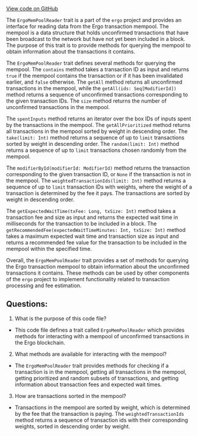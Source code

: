 [View code on GitHub](https://github.com/ergoplatform/ergo/src/main/scala/org/ergoplatform/nodeView/mempool/ErgoMemPoolReader.scala)

The `ErgoMemPoolReader` trait is a part of the `ergo` project and provides an interface for reading data from the Ergo transaction mempool. The mempool is a data structure that holds unconfirmed transactions that have been broadcast to the network but have not yet been included in a block. The purpose of this trait is to provide methods for querying the mempool to obtain information about the transactions it contains.

The `ErgoMemPoolReader` trait defines several methods for querying the mempool. The `contains` method takes a transaction ID as input and returns `true` if the mempool contains the transaction or if it has been invalidated earlier, and `false` otherwise. The `getAll` method returns all unconfirmed transactions in the mempool, while the `getAll(ids: Seq[ModifierId])` method returns a sequence of unconfirmed transactions corresponding to the given transaction IDs. The `size` method returns the number of unconfirmed transactions in the mempool.

The `spentInputs` method returns an iterator over the box IDs of inputs spent by the transactions in the mempool. The `getAllPrioritized` method returns all transactions in the mempool sorted by weight in descending order. The `take(limit: Int)` method returns a sequence of up to `limit` transactions sorted by weight in descending order. The `random(limit: Int)` method returns a sequence of up to `limit` transactions chosen randomly from the mempool.

The `modifierById(modifierId: ModifierId)` method returns the transaction corresponding to the given transaction ID, or `None` if the transaction is not in the mempool. The `weightedTransactionIds(limit: Int)` method returns a sequence of up to `limit` transaction IDs with weights, where the weight of a transaction is determined by the fee it pays. The transactions are sorted by weight in descending order.

The `getExpectedWaitTime(txFee: Long, txSize: Int)` method takes a transaction fee and size as input and returns the expected wait time in milliseconds for the transaction to be included in a block. The `getRecommendedFee(expectedWaitTimeMinutes: Int, txSize: Int)` method takes a maximum expected wait time and transaction size as input and returns a recommended fee value for the transaction to be included in the mempool within the specified time.

Overall, the `ErgoMemPoolReader` trait provides a set of methods for querying the Ergo transaction mempool to obtain information about the unconfirmed transactions it contains. These methods can be used by other components of the `ergo` project to implement functionality related to transaction processing and fee estimation.
## Questions: 
 1. What is the purpose of this code file?
- This code file defines a trait called `ErgoMemPoolReader` which provides methods for interacting with a mempool of unconfirmed transactions in the Ergo blockchain.

2. What methods are available for interacting with the mempool?
- The `ErgoMemPoolReader` trait provides methods for checking if a transaction is in the mempool, getting all transactions in the mempool, getting prioritized and random subsets of transactions, and getting information about transaction fees and expected wait times.

3. How are transactions sorted in the mempool?
- Transactions in the mempool are sorted by weight, which is determined by the fee that the transaction is paying. The `weightedTransactionIds` method returns a sequence of transaction ids with their corresponding weights, sorted in descending order by weight.
